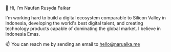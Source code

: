 👋 Hi, I'm Naufan Rusyda Faikar
 
I'm working hard to build a digital ecosystem comparable to Silicon Valley in Indonesia, developing the world's best digital talent, and creating technology products capable of dominating the global market. I believe in Indonesia Emas.

📫 You can reach me by sending an email to hello@naruaika.me

<!---
naruaika/naruaika is a ✨ special ✨ repository because its `README.md` (this file) appears on your GitHub profile.
You can click the Preview link to take a look at your changes.
--->
